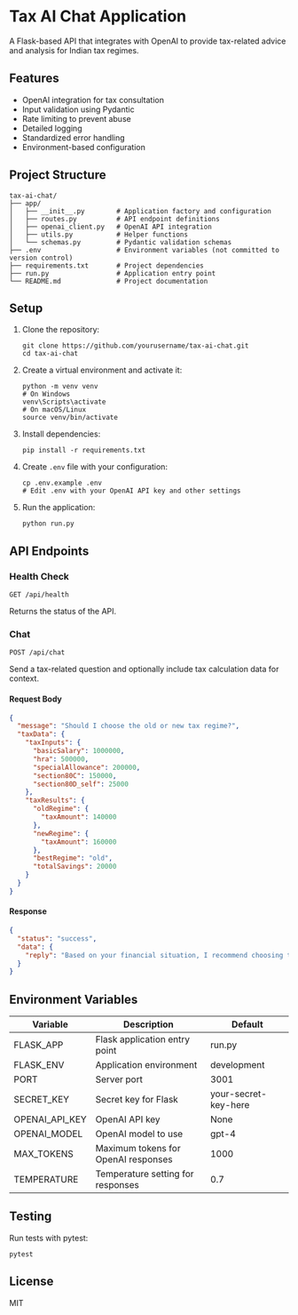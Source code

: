 # Tax AI Chat Application

A Flask-based API that integrates with OpenAI to provide tax-related advice and analysis for Indian tax regimes.

## Features

- OpenAI integration for tax consultation
- Input validation using Pydantic
- Rate limiting to prevent abuse
- Detailed logging
- Standardized error handling
- Environment-based configuration

## Project Structure

```
tax-ai-chat/
├── app/
│   ├── __init__.py        # Application factory and configuration
│   ├── routes.py          # API endpoint definitions
│   ├── openai_client.py   # OpenAI API integration
│   ├── utils.py           # Helper functions
│   └── schemas.py         # Pydantic validation schemas
├── .env                   # Environment variables (not committed to version control)
├── requirements.txt       # Project dependencies
├── run.py                 # Application entry point
└── README.md              # Project documentation
```

## Setup

1. Clone the repository:
   ```
   git clone https://github.com/yourusername/tax-ai-chat.git
   cd tax-ai-chat
   ```

2. Create a virtual environment and activate it:
   ```
   python -m venv venv
   # On Windows
   venv\Scripts\activate
   # On macOS/Linux
   source venv/bin/activate
   ```

3. Install dependencies:
   ```
   pip install -r requirements.txt
   ```

4. Create `.env` file with your configuration:
   ```
   cp .env.example .env
   # Edit .env with your OpenAI API key and other settings
   ```

5. Run the application:
   ```
   python run.py
   ```

## API Endpoints

### Health Check
```
GET /api/health
```
Returns the status of the API.

### Chat
```
POST /api/chat
```
Send a tax-related question and optionally include tax calculation data for context.

#### Request Body
```json
{
  "message": "Should I choose the old or new tax regime?",
  "taxData": {
    "taxInputs": {
      "basicSalary": 1000000,
      "hra": 500000,
      "specialAllowance": 200000,
      "section80C": 150000,
      "section80D_self": 25000
    },
    "taxResults": {
      "oldRegime": {
        "taxAmount": 140000
      },
      "newRegime": {
        "taxAmount": 160000
      },
      "bestRegime": "old",
      "totalSavings": 20000
    }
  }
}
```

#### Response
```json
{
  "status": "success",
  "data": {
    "reply": "Based on your financial situation, I recommend choosing the old tax regime..."
  }
}
```

## Environment Variables

| Variable | Description | Default |
|----------|-------------|---------|
| FLASK_APP | Flask application entry point | run.py |
| FLASK_ENV | Application environment | development |
| PORT | Server port | 3001 |
| SECRET_KEY | Secret key for Flask | your-secret-key-here |
| OPENAI_API_KEY | OpenAI API key | None |
| OPENAI_MODEL | OpenAI model to use | gpt-4 |
| MAX_TOKENS | Maximum tokens for OpenAI responses | 1000 |
| TEMPERATURE | Temperature setting for responses | 0.7 |

## Testing

Run tests with pytest:
```
pytest
```

## License

MIT 
